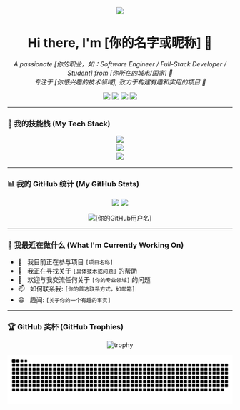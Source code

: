 <!-- 
##################################################################################
###  Hi there! 👋 This is a template for your GitHub profile README.md.         ###
###  Thanks for using it! To customize, find all instances of "[YOUR_...]"     ###
###  and replace them with your own information. Have fun!                     ###
##################################################################################
-->

<!-- 1. 顶部波浪欢迎动画 -->
<p align="center">
  <img src="https://raw.githubusercontent.com/MartinHeinz/MartinHeinz/master/wave.gif" width="30px">
</p>

<!-- 2. 个人简介 -->
<h1 align="center">
  Hi there, I'm [你的名字或昵称] 👋
</h1>
<p align="center">
  <em>A passionate [你的职业，如：Software Engineer / Full-Stack Developer / Student] from [你所在的城市/国家] 📍</em><br>
  <em>专注于 [你感兴趣的技术领域], 致力于构建有趣和实用的项目 🚀</em>
</p>


<!-- 3. 社交媒体徽章 -->
<p align="center">
  <a href="mailto:[你的邮箱地址]"><img src="https://img.shields.io/badge/Gmail-D14836?style=for-the-badge&logo=gmail&logoColor=white" /></a>
  <a href="[你的知乎/掘金/博客链接]"><img src="https://img.shields.io/badge/Blog-博客-blue?style=for-the-badge&logo=blogger&logoColor=white" /></a>
  <a href="https://github.com/[你的GitHub用户名]"><img src="https://img.shields.io/badge/GitHub-181717?style=for-the-badge&logo=github&logoColor=white" /></a>
  <a href="https://www.linkedin.com/in/[你的领英ID]"><img src="https://img.shields.io/badge/LinkedIn-0A66C2?style=for-the-badge&logo=linkedin&logoColor=white" /></a>
</p>

---

### 🚀 我的技能栈 (My Tech Stack)

<p align="center">
  <!-- 前端 -->
  <a href="https://skillicons.dev">
    <img src="https://skillicons.dev/icons?i=html,css,javascript,typescript,react,vue,vite,webpack" />
  </a>
  <br>
  <!-- 后端 -->
  <a href="https://skillicons.dev">
    <img src="https://skillicons.dev/icons?i=nodejs,python,java,go,gin,fastapi,spring,mysql,postgres,redis,mongodb" />
  </a>
  <br>
  <!-- 其他工具 -->
  <a href="https://skillicons.dev">
    <img src="https://skillicons.dev/icons?i=docker,kubernetes,git,github,idea,vscode,linux,nginx" />
  </a>
</p>
<!-- 
  上面的图标是如何工作的?
  访问 https://skillicons.dev/ 网站，在输入框中选择你需要的图标 (用逗号分隔), 
  然后复制生成的 URL 替换掉上面 <img> 标签中的 src="..." 即可。
-->

---

### 📊 我的 GitHub 统计 (My GitHub Stats)

<p align="center">
  <!-- 替换下面的 "[你的GitHub用户名]" 为你的 GitHub 用户名 -->
  <img height="180em" src="https://github-readme-stats.vercel.app/api?username=[你的GitHub用户名]&show_icons=true&theme=dracula&include_all_commits=true&count_private=true"/>
  <img height="180em" src="https://github-readme-stats.vercel.app/api/top-langs/?username=[你的GitHub用户名]&layout=compact&langs_count=8&theme=dracula"/>
</p>
<p align="center">
  <img align="center" src="https://github-readme-streak-stats.herokuapp.com/?user=[你的GitHub用户名]&theme=dracula" alt="[你的GitHub用户名]" />
</p>
<!-- 
  想了解更多主题和自定义选项吗?
  访问: https://github.com/anuraghazra/github-readme-stats
-->

---

### 🌱 我最近在做什么 (What I'm Currently Working On)

- 🔭 &nbsp; 我目前正在参与项目 `[项目名称]`
- 🤔 &nbsp; 我正在寻找关于 `[具体技术或问题]` 的帮助
- 💬 &nbsp; 欢迎与我交流任何关于 `[你的专业领域]` 的问题
- 📫 &nbsp; 如何联系我: `[你的首选联系方式，如邮箱]`
- 😄 &nbsp; 趣闻: `[关于你的一个有趣的事实]`

---

### 🏆 GitHub 奖杯 (GitHub Trophies)

<p align="center">
  <img src="https://github-profile-trophy.vercel.app/?username=[你的GitHub用户名]&theme=dracula&column=7" alt="trophy" />
</p>

<!-- 
  感谢您使用此模板！
  最后，放一个有趣的 GitHub 小蛇动画来结束吧！
-->
<p align="center">
  <img src="https://github.com/Platane/snk/raw/output/github-contribution-grid-snake.svg" alt="snake" />
</p>
